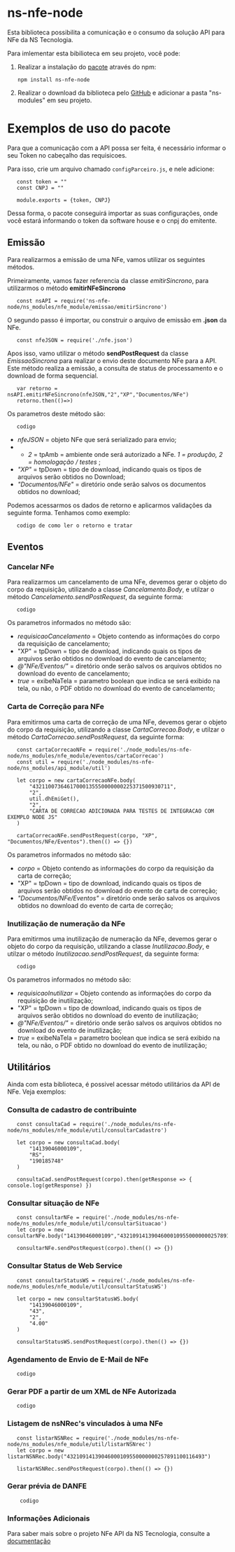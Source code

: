 # ns-nfe-node

Esta biblioteca possibilita a comunicação e o consumo da solução API para NFe da NS Tecnologia.

Para imlementar esta bibilioteca em seu projeto, você pode:

1. Realizar a instalação do [pacote](https://www.nuget.org/packages/ns-nfe-core/) através do npm:

       npm install ns-nfe-node

2. Realizar o download da biblioteca pelo [GitHub](https://github.com/konflanzzz/ns-nfe-core/archive/refs/heads/main.zip) e adicionar a pasta "ns-modules" em seu projeto.

# Exemplos de uso do pacote

Para que a comunicação com a API possa ser feita, é necessário informar o seu Token no cabeçalho das requisicoes. 

Para isso, crie um arquivo chamado `configParceiro.js`, e nele adicione:

       const token = ""
       const CNPJ = ""

       module.exports = {token, CNPJ}
       
Dessa forma, o pacote conseguirá importar as suas configurações, onde você estará informando o token da software house e o cnpj do emitente.

## Emissão

Para realizarmos a emissão de uma NFe, vamos utilizar os seguintes métodos.

Primeiramente, vamos fazer referencia da classe *emitirSincrono*, para utilizarmos o método **emitirNFeSincrono**

       const nsAPI = require('ns-nfe-node/ns_modules/nfe_module/emissao/emitirSincrono')

O segundo passo é importar, ou construir o arquivo de emissão em **.json** da NFe.

       const nfeJSON = require('./nfe.json')
           
Apos isso, vamo utilizar o método **sendPostRequest** da classe *EmissaoSincrona* para realizar o envio deste documento NFe para a API.
Este método realiza a emissão, a consulta de status de processamento e o download de forma sequencial.

       var retorno = nsAPI.emitirNFeSincrono(nfeJSON,"2","XP","Documentos/NFe")
       retorno.then(()=>)

Os parametros deste método são:

       codigo

+ *nfeJSON* = objeto NFe que será serializado para envio;
+ + *2* = tpAmb = ambiente onde será autorizado a NFe. *1 = produção, 2 = homologação / testes* ;
+ *"XP"* = tpDown = tipo de download, indicando quais os tipos de arquivos serão obtidos no Download;
+ *"Documentos/NFe"* = diretório onde serão salvos os documentos obtidos no download;
    
Podemos acessarmos os dados de retorno e aplicarmos validações da seguinte forma. Tenhamos como exemplo:

       codigo de como ler o retorno e tratar

## Eventos

### Cancelar NFe

Para realizarmos um cancelamento de uma NFe, devemos gerar o objeto do corpo da requisição, utilizando a classe *Cancelamento.Body*, e utilzar o método *Cancelamento.sendPostRequest*, da seguinte forma:
       
       codigo
        
Os parametros informados no método são:

+ *requisicaoCancelamento* =  Objeto contendo as informações do corpo da requisição de cancelamento;
+ "XP" = tpDown = tipo de download, indicando quais os tipos de arquivos serão obtidos no download do evento de cancelamento;
+ *@"NFe/Eventos/"* = diretório onde serão salvos os arquivos obtidos no download do evento de cancelamento;
+ *true* = exibeNaTela = parametro boolean que indica se será exibido na tela, ou não, o PDF obtido no download do evento de cancelamento;

### Carta de Correção para NFe

Para emitirmos uma carta de correção de uma NFe, devemos gerar o objeto do corpo da requisição, utilizando a classe *CartaCorrecao.Body*, e utilzar o método *CartaCorrecao.sendPostRequest*, da seguinte forma:

       const cartaCorrecaoNFe = require('./node_modules/ns-nfe-node/ns_modules/nfe_module/eventos/cartaCorrecao')
       const util = require('./node_modules/ns-nfe-node/ns_modules/api_module/util')

       let corpo = new cartaCorrecaoNFe.body(
           "43211007364617000135550000000225371500930711",
           "2",
           util.dhEmiGet(),
           "2",
           "CARTA DE CORRECAO ADICIONADA PARA TESTES DE INTEGRACAO COM EXEMPLO NODE JS"
       )

       cartaCorrecaoNFe.sendPostRequest(corpo, "XP", "Documentos/NFe/Eventos").then(() => {})
        
Os parametros informados no método são:

+ *corpo* =  Objeto contendo as informações do corpo da requisição da carta de correção;
+ "XP" = tpDown = tipo de download, indicando quais os tipos de arquivos serão obtidos no download do evento de carta de correção;
+ *"Documentos/NFe/Eventos"* = diretório onde serão salvos os arquivos obtidos no download do evento de carta de correção;

### Inutilização de numeração da NFe

Para emitirmos uma inutilização de numeração da NFe, devemos gerar o objeto do corpo da requisição, utilizando a classe *Inutilizacao.Body*, e utilzar o método *Inutilizacao.sendPostRequest*, da seguinte forma:

       codigo
        
Os parametros informados no método são:

+ *requisicaoInutilizar* =  Objeto contendo as informações do corpo da requisição de inutilização;
+ "XP" = tpDown = tipo de download, indicando quais os tipos de arquivos serão obtidos no download do evento de inutilização;
+ *@"NFe/Eventos/"* = diretório onde serão salvos os arquivos obtidos no download do evento de inutilização;
+ *true* = exibeNaTela = parametro boolean que indica se será exibido na tela, ou não, o PDF obtido no download do evento de inutilização;

## Utilitários

Ainda com esta biblioteca, é possivel acessar método utilitários da API de NFe. Veja exemplos:

### Consulta de cadastro de contribuinte

       const consultaCad = require('./node_modules/ns-nfe-node/ns_modules/nfe_module/util/consultarCadastro')

       let corpo = new consultaCad.body(
           "14139046000109",
           "RS",
           "190185748"
       )

       consultaCad.sendPostRequest(corpo).then(getResponse => { console.log(getResponse) })

### Consultar situação de NFe
        
       const consultarNFe = require('./node_modules/ns-nfe-node/ns_modules/nfe_module/util/consultarSituacao')
       let corpo = new consultarNFe.body("14139046000109","43210914139046000109550000000257891100116493","2","4.00")

       consultarNFe.sendPostRequest(corpo).then(() => {})
        
### Consultar Status de Web Service

       const consultarStatusWS = require('./node_modules/ns-nfe-node/ns_modules/nfe_module/util/consultarStatusWS')

       let corpo = new consultarStatusWS.body(
           "14139046000109",
           "43",
           "2",
           "4.00"
       )

       consultarStatusWS.sendPostRequest(corpo).then(() => {})

### Agendamento de Envio de E-Mail de NFe
        
       codigo
        
### Gerar PDF a partir de um XML de NFe Autorizada
        
       codigo
        
### Listagem de nsNRec's vinculados à uma NFe

       const listarNSNRec = require('./node_modules/ns-nfe-node/ns_modules/nfe_module/util/listarNSNrec')
       let corpo = new listarNSNRec.body("43210914139046000109550000000257891100116493")

       listarNSNRec.sendPostRequest(corpo).then(() => {})

### Gerar prévia de DANFE 

        codigo

### Informações Adicionais

Para saber mais sobre o projeto NFe API da NS Tecnologia, consulte a [documentação](https://docsnstecnologia.wpcomstaging.com/docs/ns-nfe/)

